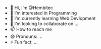 - 👋 Hi, I’m @Hembitec
- 👀 I’m interested in Programming
- 🌱 I’m currently learning Web Devlopment
- 💞️ I’m looking to collaborate on ...
- 📫 How to reach me 
- 😄 Pronouns: ...
- ⚡ Fun fact: ...

<!---
Hembitec/Hembitec is a ✨ special ✨ repository because its `README.md` (this file) appears on your GitHub profile.
You can click the Preview link to take a look at your changes.
--->
